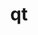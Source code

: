 ---
title: "qt"
layout: cache
categories: [package, develop]
meta: {"versions": ["5.15.12"], "compilers": ["gcc@=11.1.0"], "oss": ["ubuntu20.04"], "platforms": ["linux"], "targets": ["x86_64_v3"], "stacks": ["data-vis-sdk", "root"], "num_specs": 5, "num_specs_by_stack": {"root": 5, "data-vis-sdk": 5}}
spec_details: [{"hash": "kiop2r4vcemekbwnevyzx4hzg2gksara", "compiler": "gcc@=11.1.0", "versions": ["5.15.12"], "os": "ubuntu20.04", "platform": "linux", "target": "x86_64_v3", "variants": ["build_system=generic", "~dbus", "~debug", "~doc", "~examples", "~framework", "~gtk", "+gui", "~location", "+opengl", "patches=2081e9c,51aeba5,75bcb42,78c70fb,7f34d48,84b0991,8cd4be9,9378afd", "~phonon", "+shared", "+sql", "+ssl", "+tools", "~webkit"], "stacks": ["root", "data-vis-sdk"], "size": "-", "tarball": "https://binaries.spack.io/develop/build_cache/linux-ubuntu20.04-x86_64_v3/gcc-11.1.0/qt-5.15.12/linux-ubuntu20.04-x86_64_v3-gcc-11.1.0-qt-5.15.12-kiop2r4vcemekbwnevyzx4hzg2gksara.spack"}, {"hash": "astkzmns5mj3ozrrxnu5v4ktxenvtjao", "compiler": "gcc@=11.1.0", "versions": ["5.15.12"], "os": "ubuntu20.04", "platform": "linux", "target": "x86_64_v3", "variants": ["build_system=generic", "~dbus", "~debug", "~doc", "~examples", "~framework", "~gtk", "+gui", "~location", "+opengl", "patches=2081e9c,51aeba5,75bcb42,78c70fb,7f34d48,84b0991,8cd4be9,9378afd", "~phonon", "+shared", "+sql", "+ssl", "+tools", "~webkit"], "stacks": ["root", "data-vis-sdk"], "size": "-", "tarball": "https://binaries.spack.io/develop/build_cache/linux-ubuntu20.04-x86_64_v3/gcc-11.1.0/qt-5.15.12/linux-ubuntu20.04-x86_64_v3-gcc-11.1.0-qt-5.15.12-astkzmns5mj3ozrrxnu5v4ktxenvtjao.spack"}, {"hash": "repvv2rrsz7vgyhjtwknph4suauk5sev", "compiler": "gcc@=11.1.0", "versions": ["5.15.12"], "os": "ubuntu20.04", "platform": "linux", "target": "x86_64_v3", "variants": ["build_system=generic", "~dbus", "~debug", "~doc", "~examples", "~framework", "~gtk", "+gui", "~location", "+opengl", "patches=2081e9c,51aeba5,75bcb42,78c70fb,7f34d48,84b0991,8cd4be9,9378afd", "~phonon", "+shared", "+sql", "+ssl", "+tools", "~webkit"], "stacks": ["root", "data-vis-sdk"], "size": "-", "tarball": "https://binaries.spack.io/develop/build_cache/linux-ubuntu20.04-x86_64_v3/gcc-11.1.0/qt-5.15.12/linux-ubuntu20.04-x86_64_v3-gcc-11.1.0-qt-5.15.12-repvv2rrsz7vgyhjtwknph4suauk5sev.spack"}, {"hash": "3qk2fzmholgwtrfkkbiovi7fcyzbwvnl", "compiler": "gcc@=11.1.0", "versions": ["5.15.12"], "os": "ubuntu20.04", "platform": "linux", "target": "x86_64_v3", "variants": ["build_system=generic", "~dbus", "~debug", "~doc", "~examples", "~framework", "~gtk", "+gui", "~location", "+opengl", "patches=2081e9c,51aeba5,75bcb42,78c70fb,7f34d48,84b0991,8cd4be9,9378afd", "~phonon", "+shared", "+sql", "+ssl", "+tools", "~webkit"], "stacks": ["root", "data-vis-sdk"], "size": "-", "tarball": "https://binaries.spack.io/develop/build_cache/linux-ubuntu20.04-x86_64_v3/gcc-11.1.0/qt-5.15.12/linux-ubuntu20.04-x86_64_v3-gcc-11.1.0-qt-5.15.12-3qk2fzmholgwtrfkkbiovi7fcyzbwvnl.spack"}, {"hash": "syxja5blpxxitoa5vghmrp4j6hko6svf", "compiler": "gcc@=11.1.0", "versions": ["5.15.12"], "os": "ubuntu20.04", "platform": "linux", "target": "x86_64_v3", "variants": ["build_system=generic", "~dbus", "~debug", "~doc", "~examples", "~framework", "~gtk", "+gui", "~location", "+opengl", "patches=2081e9c,51aeba5,75bcb42,78c70fb,7f34d48,84b0991,8cd4be9,9378afd", "~phonon", "+shared", "+sql", "+ssl", "+tools", "~webkit"], "stacks": ["root", "data-vis-sdk"], "size": "-", "tarball": "https://binaries.spack.io/develop/build_cache/linux-ubuntu20.04-x86_64_v3/gcc-11.1.0/qt-5.15.12/linux-ubuntu20.04-x86_64_v3-gcc-11.1.0-qt-5.15.12-syxja5blpxxitoa5vghmrp4j6hko6svf.spack"}]
---